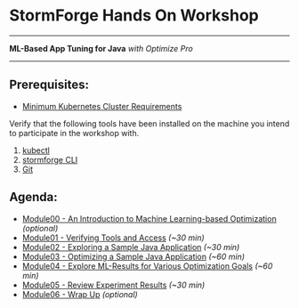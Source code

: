 # StormForge Hands On Workshop
---
**ML-Based App Tuning for Java** *with Optimize Pro*

---

## Prerequisites:
* [Minimum Kubernetes Cluster Requirements](https://docs.stormforge.io/optimize-pro/getting-started/quickstart/#prerequisites)

Verify that the following tools have been installed on the machine you intend to participate in the workshop with.

1. [kubectl](https://kubernetes.io/docs/tasks/tools/#kubectl)
2. [stormforge CLI](https://docs.stormforge.io/optimize-pro/getting-started/install/#installing-the-stormforge-command-line-interface)
3. [Git](https://github.com/git-guides/install-git)

## Agenda:
* [Module00 - An Introduction to Machine Learning-based Optimization](/Java/module00/README.md) *(optional)*
* [Module01 - Verifying Tools and Access](/Java/module01/README.md) *(~30 min)*
* [Module02 - Exploring a Sample Java Application](/Java/module02/README.md) *(~30 min)*
* [Module03 - Optimizing a Sample Java Application](/Java/module03/README.md) *(~60 min)*
* [Module04 - Explore ML-Results for Various Optimization Goals](/Java/module04/README.md) *(~60 min)*
* [Module05 - Review Experiment Results](README.md) *(~30 min)*
* [Module06 - Wrap Up](README.md) *(optional)*